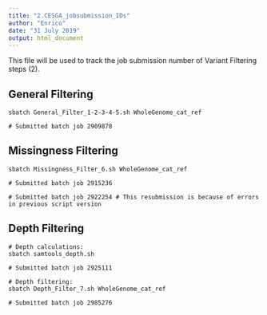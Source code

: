 ```yaml
---
title: "2.CESGA_jobsubmission_IDs"
author: "Enrico"
date: "31 July 2019"
output: html_document
---
```


This file will be used to track the job submission number of Variant Filtering steps (2).

## General Filtering

```
sbatch General_Filter_1-2-3-4-5.sh WholeGenome_cat_ref

# Submitted batch job 2909878
```

## Missingness Filtering

```
sbatch Missingness_Filter_6.sh WholeGenome_cat_ref

# Submitted batch job 2915236

# Submitted batch job 2922254 # This resubmission is because of errors in previous script version
```

## Depth Filtering

```
# Depth calculations:
sbatch samtools_depth.sh

# Submitted batch job 2925111

# Depth filtering:
sbatch Depth_Filter_7.sh WholeGenome_cat_ref

# Submitted batch job 2985276
```
